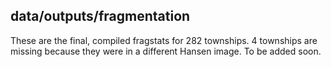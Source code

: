 ## data/outputs/fragmentation

These are the final, compiled fragstats for 282 townships. 4 townships are missing because they were in a different Hansen image. To be added soon.